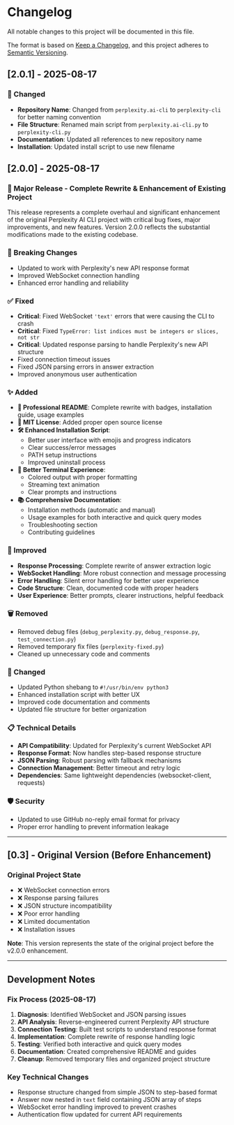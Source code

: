 # Changelog

All notable changes to this project will be documented in this file.

The format is based on [Keep a Changelog](https://keepachangelog.com/en/1.0.0/),
and this project adheres to [Semantic Versioning](https://semver.org/spec/v2.0.0.html).

## [2.0.1] - 2025-08-17

### 🔄 Changed
- **Repository Name**: Changed from `perplexity.ai-cli` to `perplexity-cli` for better naming convention
- **File Structure**: Renamed main script from `perplexity.ai-cli.py` to `perplexity-cli.py`
- **Documentation**: Updated all references to new repository name
- **Installation**: Updated install script to use new filename

## [2.0.0] - 2025-08-17

### 🎉 Major Release - Complete Rewrite & Enhancement of Existing Project

This release represents a complete overhaul and significant enhancement of the original Perplexity AI CLI project with critical bug fixes, major improvements, and new features. Version 2.0.0 reflects the substantial modifications made to the existing codebase.

### 🚨 Breaking Changes
- Updated to work with Perplexity's new API response format
- Improved WebSocket connection handling
- Enhanced error handling and reliability

### ✅ Fixed
- **Critical**: Fixed WebSocket `'text'` errors that were causing the CLI to crash
- **Critical**: Fixed `TypeError: list indices must be integers or slices, not str` 
- **Critical**: Updated response parsing to handle Perplexity's new API structure
- Fixed connection timeout issues
- Fixed JSON parsing errors in answer extraction
- Improved anonymous user authentication

### ✨ Added
- **📄 Professional README**: Complete rewrite with badges, installation guide, usage examples
- **📜 MIT License**: Added proper open source license
- **🛠️ Enhanced Installation Script**: 
  - Better user interface with emojis and progress indicators
  - Clear success/error messages
  - PATH setup instructions
  - Improved uninstall process
- **🎨 Better Terminal Experience**:
  - Colored output with proper formatting
  - Streaming text animation
  - Clear prompts and instructions
- **📚 Comprehensive Documentation**:
  - Installation methods (automatic and manual)
  - Usage examples for both interactive and quick query modes
  - Troubleshooting section
  - Contributing guidelines

### 🔧 Improved
- **Response Processing**: Complete rewrite of answer extraction logic
- **WebSocket Handling**: More robust connection and message processing
- **Error Handling**: Silent error handling for better user experience
- **Code Structure**: Clean, documented code with proper headers
- **User Experience**: Better prompts, clearer instructions, helpful feedback

### 🗑️ Removed
- Removed debug files (`debug_perplexity.py`, `debug_response.py`, `test_connection.py`)
- Removed temporary fix files (`perplexity-fixed.py`)
- Cleaned up unnecessary code and comments

### 🔄 Changed
- Updated Python shebang to `#!/usr/bin/env python3`
- Enhanced installation script with better UX
- Improved code documentation and comments
- Updated file structure for better organization

### 📋 Technical Details
- **API Compatibility**: Updated for Perplexity's current WebSocket API
- **Response Format**: Now handles step-based response structure
- **JSON Parsing**: Robust parsing with fallback mechanisms
- **Connection Management**: Better timeout and retry logic
- **Dependencies**: Same lightweight dependencies (websocket-client, requests)

### 🛡️ Security
- Updated to use GitHub no-reply email format for privacy
- Proper error handling to prevent information leakage

---

## [0.3] - Original Version (Before Enhancement)

### Original Project State
- ❌ WebSocket connection errors
- ❌ Response parsing failures  
- ❌ JSON structure incompatibility
- ❌ Poor error handling
- ❌ Limited documentation
- ❌ Installation issues

**Note**: This version represents the state of the original project before the v2.0.0 enhancement.

---

## Development Notes

### Fix Process (2025-08-17)
1. **Diagnosis**: Identified WebSocket and JSON parsing issues
2. **API Analysis**: Reverse-engineered current Perplexity API structure  
3. **Connection Testing**: Built test scripts to understand response format
4. **Implementation**: Complete rewrite of response handling logic
5. **Testing**: Verified both interactive and quick query modes
6. **Documentation**: Created comprehensive README and guides
7. **Cleanup**: Removed temporary files and organized project structure

### Key Technical Changes
- Response structure changed from simple JSON to step-based format
- Answer now nested in `text` field containing JSON array of steps
- WebSocket error handling improved to prevent crashes
- Authentication flow updated for current API requirements
